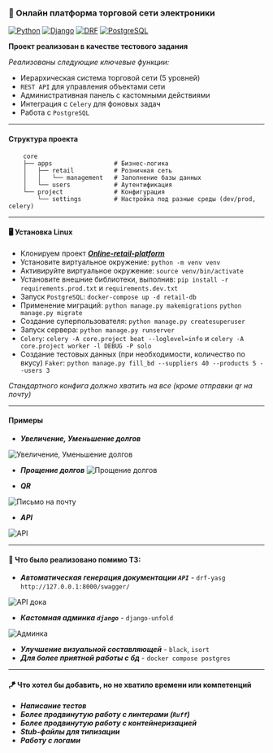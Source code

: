 ### 🏬 Онлайн платформа торговой сети электроники

[![Python](https://img.shields.io/badge/Python-3.12-blue?style=flat)](https://python.org)
[![Django](https://img.shields.io/badge/Django-5.2-092E20)](https://djangoproject.com)
[![DRF](https://img.shields.io/badge/DRF-3.16-9B59B6)](https://www.django-rest-framework.org)
[![PostgreSQL](https://img.shields.io/badge/PostgreSQL-17+-4169E1)](https://postgresql.org)


**Проект реализован в качестве тестового задания**

*Реализованы следующие ключевые функции:*

- Иерархическая система торговой сети (5 уровней)
- `REST API` для управления объектами сети
- Административная панель с кастомными действиями
- Интеграция с `Celery` для фоновых задач
- Работа с `PostgreSQL`

---
#### Структура проекта

```
    core
    ├── apps                 # Бизнес-логика
    │   ├── retail           # Розничная сеть
    │   │   └── management   # Заполнение базы данных
    │   └── users            # Аутентификация
    └── project              # Конфигурация
        └── settings         # Настройка под разные среды (dev/prod, celery)
```
---

#### :desktop_computer: Установка Linux

* Клонируем проект [***Online-retail-platform***](https://github.com/yakhovets-o/Online-retail-platform)
* Установите виртуальное окружение:  ```python -m venv venv```
* Активируйте виртуальное окружение: ```source venv/bin/activate```
* Установите внешние библиотеки, выполнив: ```pip install -r requirements.prod.txt``` и ```requirements.dev.txt```
* Запуск `PostgreSQL`: ```docker-compose up -d retail-db```
* Применение миграций: ```python manage.py makemigrations``` ```python manage.py migrate```
* Создание суперпользователя: ```python manage.py createsuperuser```
* Запуск сервера: ```python manage.py runserver```
* `Celery`: ```celery -A core.project beat --loglevel=info``` и ```celery -A core.project worker -l DEBUG -P solo```
* Создание тестовых данных (при необходимости, количество по вкусу) `Faker`: ```python manage.py fill_bd --suppliers 40 --products 5 --users 3``` 

*Стандартного конфига должно хватить на все (кроме отправки qr на почту)*

---
#### Примеры 
* ***Увеличение, Уменьшение долгов***

![Увеличение, Уменьшение долгов](https://github.com/user-attachments/assets/6faec2f3-dde3-42f0-85fc-da0946bccb42)


* ***Прощение долгов***
![Прощение долгов](https://github.com/user-attachments/assets/074b1dcf-96ae-4a06-9395-ebaeb8f9d1d4)

* ***QR***

![Письмо на почту](https://github.com/user-attachments/assets/c4b31888-7594-4107-96ec-4a9a9b701f16)

* ***API***

![API](https://github.com/user-attachments/assets/3de9ffc8-6d67-4473-a6ea-43f4d628511a)




---
#### 🛶  Что было реализовано помимо ТЗ:
* ***Автоматическая генерация документации `API`*** -  ```drf-yasg``` ```http://127.0.0.1:8000/swagger/```


![API дока](https://github.com/user-attachments/assets/e9bba1b1-2283-4ad7-8d9c-e1e35656d41b)

* ***Кастомная админка `django`*** - ```django-unfold```



![Админка](https://github.com/user-attachments/assets/eee9cee7-7f0c-4868-aa72-977d8f82ab75)

* ***Улучшение визуальной составляющей*** - ```black```, ```isort``` 
* ***Для более приятной работы с бд*** - ```docker compose postgres``` 

---
#### 🪁  Что хотел бы добавить, но не хватило времени или компетенций

* ***Написание тестов***
* ***Более продвинутую работу с линтерами (`Ruff`)***
* ***Более продвинутую работу с контейнеризацией***
* ***Stub-файлы  для типизации***
* ***Работу с логами***


